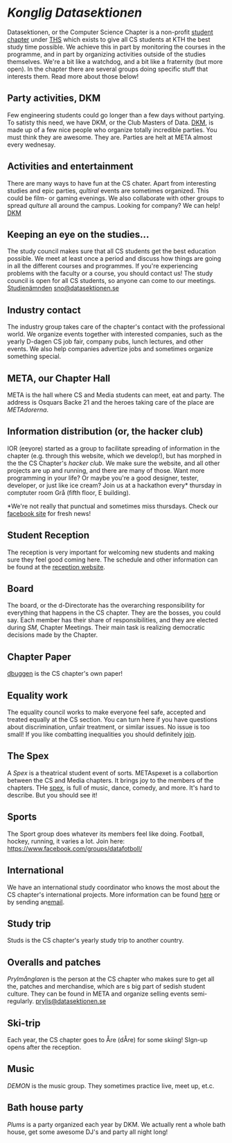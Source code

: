 # _Konglig Datasektionen_

Datasektionen, or the Computer Science Chapter is a non-profit
[student chapter](https://sv.wikipedia.org/wiki/Studentsektion)
under [THS](http://ths.kth.se) which exists to give all CS students at
KTH the best study time possible. We achieve this in part by monitoring
the courses in the programme, and in part by organizing activities
outside of the studies themselves. We're a bit like a watchdog, and
a bit like a fraternity (but more open). In the chapter there are
several groups doing specific stuff that interests them. Read more about
those below!

Party activities, DKM
-------------------

Few engineering students could go longer than a few days without partying.
To satisty this need, we have DKM, or the Club Masters of Data.
[DKM](/en/clubs/dkm), is made up of a few nice people who organize totally
incredible parties. You must think they are awesome. They are.
Parties are helt at META almost every wednesay.


Activities and entertainment
-----------------------------

There are many ways to have fun at the CS chater. Apart from interesting
studies and epic parties, _qultiral_ events are sometimes organized. This
could be film- or gaming evenings. We also collaborate with other groups to
spread _qulture_ all around the campus. Looking for company? We can help!
[DKM](/en/clubs/qulturnamnden)


Keeping an eye on the studies...
---------------

The study council makes sure that all CS students get the best education
possible. We meet at least once a period and discuss how things are going
in all the different courses and programmes. If you're experiencing problems
with the faculty or a course, you should contact us!  The study council is
open for all CS students, so anyone can come to our meetings.
[Studienämnden](/en/clubs/studienamnden)
[sno@datasektionen.se](mailto:sno@datasektionen.se)

Industry contact
------------------

The industry group takes care of the chapter's contact with the professional
world. We organize events together with interested companies, such as the yearly
D-dagen CS job fair, company pubs, lunch lectures, and other events. We
also help companies advertize jobs and sometimes organize something special.

META, our Chapter Hall
-------------

META is the hall where CS and Media students can meet, eat and party.
The address is Osquars Backe 21 and the heroes taking care of the place
are _METAdorerna_.

Information distribution (or, the hacker club)
---------------------

IOR (eeyore) started as a group to facilitate spreading of information
in the chapter (e.g. through this website, which we develop!), but has
morphed in the the CS Chapter's _hacker club_. We make sure the website,
and all other projects are up and running, and there are many of those.
Want more programming in your life? Or maybe you're a good designer,
tester, developer, or just like ice cream? Join us at a hackathon every\*
thursday in comptuter room Grå (fifth floor, E building).

\*We're not really that punctual and sometimes miss thursdays. Check our
[facebook site](https://www.facebook.com/search/top/?q=informationsorganet)
for fresh news!

Student Reception
---------------------------

The reception is very important for welcoming new students and making sure they
feel good coming here. The schedule and other information can be found at
the [reception website](/en/clubs/mottagningen).

Board
--------

The board, or the d-Directorate has the overarching responsibility for everything
that happens in the CS chapter. They are the bosses, you could say. Each member
has their share of responsibilities, and they are elected during _SM_, Chapter
Meetings. Their main task is realizing democratic decisions made by the Chapter.

Chapter Paper
---------------

[dbuggen](http://dbu.gg) is the CS chapter's own paper!

Equality work
----------------

The equality council works to make everyone feel safe, accepted and treated
equally at the CS section. You can turn here if you have questions about
discrimination, unfair treatment, or similar issues. No issue is too small!
If you like combatting inequalities you should definitely [join](/en/clubs/jamlikhetsnamnden).

The Spex
----

A _Spex_ is a theatrical student event of sorts.
METAspexet is a collabortion between the CS and Media chapters. It brings
joy to the members of the chapters. THe [spex](https://sv.wikipedia.org/wiki/Spex), is full of
music, dance, comedy, and more. It's hard to describe. But you should see it!

Sports
-----------------

The Sport group does whatever its members feel like doing. Football, hockey,
running, it varies a lot. Join here: https://www.facebook.com/groups/datafotboll/

International
-----------------

We have an international study coordinator who knows the most about the CS chapter's international
projects. More information can be found [here](/en/clubs/internationellanamnden) or by sending an[email](isc@datasektionen.se).

Study trip
----------

Studs is the CS chapter's yearly study trip to another country.

Overalls and patches
------------------------------------

_Prylmånglaren_ is the person at the CS chapter who makes sure to get
all the, patches and merchandise, which are s big part of sedish student culture.
They can be found in META and organize selling events semi-regularly. prylis@datasektionen.se

Ski-trip
--------

Each year, the CS chapter goes to Åre (dÅre) for some skiing! SIgn-up opens after the reception.

Music
---------------------

_DEMON_  is the music group. They sometimes practice live, meet up, et.c.

Bath house party
----------

_Plums_ is a party organized each year by DKM. We actually rent a whole bath house, get some
awesome DJ's and party all night long!
